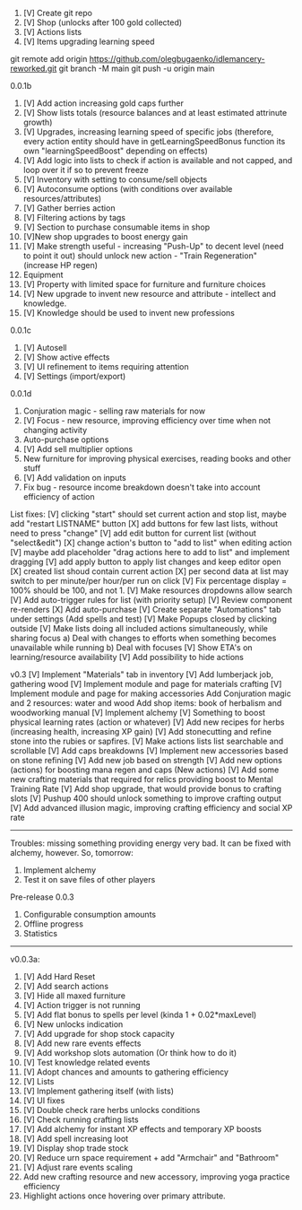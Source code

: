 1. [V] Create git repo
2. [V] Shop (unlocks after 100 gold collected)
3. [V] Actions lists
4. [V] Items upgrading learning speed

git remote add origin https://github.com/olegbugaenko/idlemancery-reworked.git
git branch -M main
git push -u origin main

0.0.1b

1. [V] Add action increasing gold caps further
2. [V] Show lists totals (resource balances and at least estimated attrinute growth)
3. [V] Upgrades, increasing learning speed of specific jobs (therefore, every action entity should have in getLearningSpeedBonus function its own "learningSpeedBoost" depending on effects)
4. [V] Add logic into lists to check if action is available and not capped, and loop over it if so to prevent freeze
5. [V] Inventory with setting to consume/sell objects
6. [V] Autoconsume options (with conditions over available resources/attributes)
7. [V] Gather berries action
8. [V] Filtering actions by tags
9. [V] Section to purchase consumable items in shop
10. [V]New shop upgrades to boost energy gain
11. [V] Make strength useful - increasing "Push-Up" to decent level (need to point it out) should unlock new action - "Train Regeneration" (increase HP regen)
12. Equipment
13. [V] Property with limited space for furniture and furniture choices
14. [V] New upgrade to invent new resource and attribute - intellect and knowledge.
15. [V] Knowledge should be used to invent new professions

0.0.1c
1. [V] Autosell
2. [V] Show active effects
3. [V] UI refinement to items requiring attention
4. [V] Settings (import/export)

0.0.1d
1. Conjuration magic - selling raw materials for now
2. [V] Focus - new resource, improving efficiency over time when not changing activity
3. Auto-purchase options
4. [V] Add sell multiplier options
5. New furniture for improving physical exercises, reading books and other stuff
6. [V] Add validation on inputs
7. Fix bug - resource income breakdown doesn't take into account efficiency of action


List fixes:
[V] clicking "start" should set current action and stop list, maybe add "restart LISTNAME" button
[X] add buttons for few last lists, without need to press "change"
[V] add edit button for current list (without "select&edit")
[X] change action's button to "add to list" when editing action
[V] maybe add placeholder "drag actions here to add to list" and implement dragging
[V] add apply button to apply list changes and keep editor open
[X] created list shoud contain current action
[X] per second data at list may switch to per minute/per hour/per run on click
[V] Fix percentage display = 100% should be 100, and not 1.
[V] Make resources dropdowns allow search
[V] Add auto-trigger rules for list (with priority setup)
[V] Review component re-renders
[X] Add auto-purchase
[V] Create separate "Automations" tab under settings (Add spells and test)
[V] Make Popups closed by clicking outside
[V] Make lists doing all included actions simultaneously, while sharing focus
a) Deal with changes to efforts when something becomes unavailable while running
b) Deal with focuses
[V] Show ETA's on learning/resource availability
[V] Add possibility to hide actions

v0.3
[V] Implement "Materials" tab in inventory
[V] Add lumberjack job, gathering wood
[V] Implement module and page for materials crafting
[V] Implement module and page for making accessories
Add Conjuration magic and 2 resources: water and wood
Add shop items: book of herbalism and woodworking manual
[V] Implement alchemy
[V] Something to boost physical learning rates (action or whatever)
[V] Add new recipes for herbs (increasing health, increasing XP gain)
[V] Add stonecutting and refine stone into the rubies or sapfires. 
[V] Make actions lists list searchable and scrollable
[V] Add caps breakdowns
[V] Implement new accessories based on stone refining
[V] Add new job based on strength
[V] Add new options (actions) for boosting mana regen and caps (New actions)
[V] Add some new crafting materials that required for relics providing boost to Mental Training Rate
[V] Add shop upgrade, that would provide bonus to crafting slots
[V] Pushup 400 should unlock something to improve crafting output
[V] Add advanced illusion magic, improving crafting efficiency and social XP rate

---
Troubles: missing something providing energy very bad. It can be fixed with alchemy, however.
So, tomorrow:
1. Implement alchemy
2. Test it on save files of other players

Pre-release 0.0.3
1. Configurable consumption amounts
2. Offline progress
3. Statistics

----
v0.0.3a:
1. [V] Add Hard Reset
2. [V] Add search actions 
3. [V] Hide all maxed furniture
4. [V] Action trigger is not running
5. [V] Add flat bonus to spells per level (kinda 1 + 0.02*maxLevel)
6. [V] New unlocks indication
7. [V] Add upgrade for shop stock capacity
8. [V] Add new rare events effects
9. [V] Add workshop slots automation (Or think how to do it)
10. [V] Test knowledge related events
11. [V] Adopt chances and amounts to gathering efficiency
12. [V] Lists
13. [V] Implement gathering itself (with lists)
14. [V] UI fixes
15. [V] Double check rare herbs unlocks conditions
16. [V] Check running crafting lists
17. [V] Add alchemy for instant XP effects and temporary XP boosts
18. [V] Add spell increasing loot
19. [V] Display shop trade stock
20. [V] Reduce urn space requirement + add "Armchair" and "Bathroom"
21. [V] Adjust rare events scaling 
22. Add new crafting resource and new accessory, improving yoga practice efficiency
23. Highlight actions once hovering over primary attribute.
